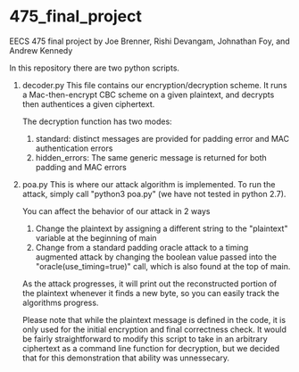 # 475_final_project
EECS 475 final project by Joe Brenner, Rishi Devangam, Johnathan Foy, and Andrew Kennedy

In this repository there are two python scripts.

1. decoder.py
	This file contains our encryption/decryption scheme. It runs a Mac-then-encrypt CBC scheme on a given plaintext,
	and decrypts then authentices a given ciphertext. 

	The decryption function has two modes:
	1. standard: distinct messages are provided for padding error and MAC authentication errors
	2. hidden_errors: The same generic message is returned for both padding and MAC errors

2. poa.py
	This is where our attack algorithm is implemented. To run the attack, simply call "python3 poa.py" (we have not tested in python 2.7). 

	You can affect the behavior of our attack in 2 ways
	1. Change the plaintext by assigning a different string to the "plaintext" variable at the beginning of main
	2. Change from a standard padding oracle attack to a timing augmented attack by changing the boolean value passed into the "oracle(use_timing=true)" call, which is also found at the top of main.

	As the attack progresses, it will print out the reconstructed portion of the plaintext whenever it finds a new byte, so you can easily track the algorithms progress.

	Please note that while the plaintext message is defined in the code, it is only used for the initial encryption and final correctness check. It would be fairly straightforward to modify this script to take in an arbitrary ciphertext as a command line function for decryption, but we decided that for this demonstration that ability was unnessecary.
